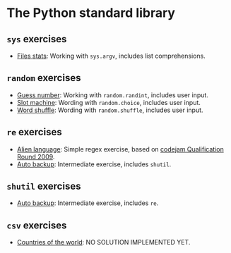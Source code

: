 The Python standard library
===========================

## ```sys``` exercises

- [Files stats](https://github.com/Nagasaki45/exerpy/blob/master/standard_library/files_stats.md): Working with ```sys.argv```, includes list comprehensions.


## ```random``` exercises

- [Guess number](https://github.com/Nagasaki45/exerpy/blob/master/standard_library/guess_number.md): Working with ```random.randint```, includes user input.
- [Slot machine](https://github.com/Nagasaki45/exerpy/blob/master/standard_library/slot_machine.md): Wording with ```random.choice```, includes user input.
- [Word shuffle](https://github.com/Nagasaki45/exerpy/blob/master/standard_library/word_shuffle.md): Wording with ```random.shuffle```, includes user input.

## ```re``` exercises

- [Alien language](https://github.com/Nagasaki45/exerpy/blob/master/standard_library/alien_language.md): Simple regex exercise, based on [codejam Qualification Round 2009](https://code.google.com/codejam/contest/90101/dashboard).
- [Auto backup](https://github.com/Nagasaki45/exerpy/blob/master/standard_library/auto_backup.md): Intermediate exercise, includes ```shutil```.

## ```shutil``` exercises

- [Auto backup](https://github.com/Nagasaki45/exerpy/blob/master/standard_library/auto_backup.md): Intermediate exercise, includes ```re```.

## ```csv``` exercises

- [Countries of the world](https://github.com/Nagasaki45/exerpy/blob/master/standard_library/cow.md): NO SOLUTION IMPLEMENTED YET.
